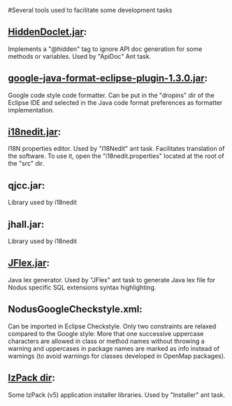 #Several tools used to facilitate some development tasks
 
## [HiddenDoclet.jar](https://github.com/jourquin/HiddenDoclet): 

Implements a "@hidden" tag to ignore API doc generation for some methods or variables. Used by "ApiDoc" Ant task.

## [google-java-format-eclipse-plugin-1.3.0.jar](https://github.com/google/google-java-format):

Google code style code formatter. Can be put in the "dropins" dir of the Eclipse IDE and selected 
in the Java code format preferences as formatter implementation.

## [i18nedit.jar](https://sourceforge.net/projects/i18nedit/):

I18N properties editor. Used by "I18Nedit" ant task. Facilitates translation of the software.
To use it, open the "i18nedit.properties" located at the root of the "src" dir.

## qjcc.jar:

Library used by i18nedit
   
## jhall.jar:

Library used by i18nedit

## [JFlex.jar](http://jflex.de/):

Java lex generator. Used by "JFlex" ant task to generate Java lex file for Nodus specific 
SQL extensions syntax highlighting.
    
## NodusGoogleCheckstyle.xml: 

Can be imported in Eclipse Checkstyle. Only two constraints are relaxed 
compared to the Google style: More that one successive uppercase characters are allowed in class
or method names without throwing a warning and uppercases in package names are marked as
info instead of warnings (to avoid warnings for classes developed in OpenMap packages).    

## [IzPack dir](http://izpack.org/):

Some IzPack (v5) application installer libraries. Used by "Installer" ant task.

